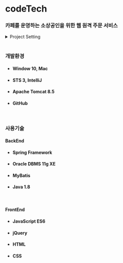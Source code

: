 # codeTech 
### 카페를 운영하는 소상공인을 위한 웹 원격 주문 서비스

<details>
    <summary>Project Setting</summary>
    <div markdown="1">  
     
          
### #need to add
        
/main/resources/properties/sql.properties   
/main/resources/properties/saveFolder.properties   
/main/resources/properties/mail.properties

        
        
        
### #Shape
#### sql properties
    url=jdbc:oracle:thin:@127.0.0.1:1521:orcl   
    username=final   
    password=1234


#### saveFolder properties
    saveFolderName= ...      
    sendFile= ...


#### mail properties
    id=...   
    password=...
        
</div>
</details>
<br/>

### 개발환경  
- #### Window 10, Mac
- #### STS 3, IntelliJ
- #### Apache Tomcat 8.5
- #### GitHub  
<br/>

### 사용기술
#### **BackEnd**
- #### Spring Framework
- #### Oracle DBMS 11g XE
- #### MyBatis
- #### Java 1.8
<br/>

#### **FrontEnd**
- #### JavaScript ES6
- #### jQuery
- #### HTML
- #### CSS
<br/>


